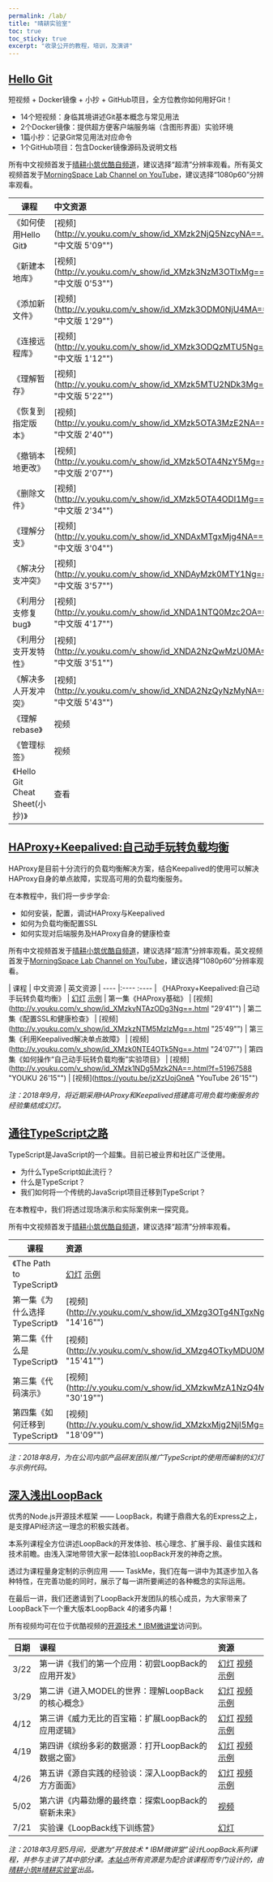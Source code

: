 ```yaml
---
permalink: /lab/
title: "晴耕实验室"
toc: true
toc_sticky: true
excerpt: "收录公开的教程，培训，及演讲"
---
```


## [Hello Git](https://github.com/morningspace/lab-hello-git)

短视频 + Docker镜像 + 小抄 + GitHub项目，全方位教你如何用好Git！

* 14个短视频：身临其境讲述Git基本概念与常见用法
* 2个Docker镜像：提供超方便客户端服务端（含图形界面）实验环境
* 1篇小抄：记录Git常见用法对应命令
* 1个GitHub项目：包含Docker镜像源码及说明文档

所有中文视频首发于[晴耕小筑优酷自频道](http://v.youku.com/v_show/id_XMzk2NjQ5NzcyNA==.html?f=51998414)，建议选择“超清”分辨率观看。所有英文视频首发于[MorningSpace Lab Channel on YouTube](https://www.youtube.com/playlist?list=PLVQM6jLkNkfqPTf3ljv9W31aeuv9gi40q)，建议选择“1080p60”分辨率观看。

| 课程 	| 中文资源 	 	| 英文资源
| ---- 	|:---- 	 	 	 	|:----
| 《如何使用Hello Git》 | [视频](http://v.youku.com/v_show/id_XMzk2NjQ5NzcyNA==.html "中文版 5'09"")	| [视频](https://youtu.be/14pBZSXHz-Y "英文版 5'09"")
| 《新建本地库》 				| [视频](http://v.youku.com/v_show/id_XMzk3NzM3OTIxMg==.html "中文版 0'53"") 	| [视频](https://youtu.be/q2De0LrOZFk "英文版 0'54"")
| 《添加新文件》 				| [视频](http://v.youku.com/v_show/id_XMzk3ODM0NjU4MA==.html "中文版 1'29"") 	| [视频](https://youtu.be/yP9v4egMQwA "英文版 1'30"")
| 《连接远程库》 				| [视频](http://v.youku.com/v_show/id_XMzk3ODQzMTU5Ng==.html "中文版 1'12"") 	| [视频](https://youtu.be/KjsexSUOdNA "英文版 1'13"")
| 《理解暂存》 					| [视频](http://v.youku.com/v_show/id_XMzk5MTU2NDk3Mg==.html "中文版 5'22"") 	| [视频](https://youtu.be/dJSmmtiOoTM "英文版 5'45"")
| 《恢复到指定版本》 		| [视频](http://v.youku.com/v_show/id_XMzk5OTA3MzE2NA==.html "中文版 2'40"") 	| [视频](https://youtu.be/4361HjW1ldA "英文版 2'41"")
| 《撤销本地更改》 			| [视频](http://v.youku.com/v_show/id_XMzk5OTA4NzY5Mg==.html "中文版 2'07"") 	| [视频](https://youtu.be/7SpAQgzp0h8 "英文版 2'08"")
| 《删除文件》 					| [视频](http://v.youku.com/v_show/id_XMzk5OTA4ODI1Mg==.html "中文版 2'34"") 	| [视频](https://youtu.be/MN0FMGIPMVM "英文版 2'35"")
| 《理解分支》 					| [视频](http://v.youku.com/v_show/id_XNDAxMTgxMjg4NA==.html "中文版 3'04"") 	| [视频](https://youtu.be/1xx7-QDcQsY "英文版 3'04"")
| 《解决分支冲突》 			| [视频](http://v.youku.com/v_show/id_XNDAyMzk0MTY1Ng==.html "中文版 3'57"") 	| [视频](https://youtu.be/wjz9tbGEvRg "英文版 3'57"")
| 《利用分支修复bug》		| [视频](http://v.youku.com/v_show/id_XNDA1NTQ0Mzc2OA==.html "中文版 4'17"") 	| [视频](https://youtu.be/G4M-ofXOqHg "英文版 4'18"")
| 《利用分支开发特性》		| [视频](http://v.youku.com/v_show/id_XNDA2NzQwMzU0MA==.html "中文版 3'51"") 	| [视频](https://youtu.be/0W1ylLgdwG4 "英文版 3'51"")
| 《解决多人开发冲突》 	| [视频](http://v.youku.com/v_show/id_XNDA2NzQyNzMyNA==.html "中文版 5'43"") 	| [视频](https://youtu.be/mMSTEy5wbK0 "英文版 5'43"")
| 《理解rebase》 			| 视频 	| 视频
| 《管理标签》 					| 视频 	| 视频
| 《Hello Git Cheat Sheet(小抄)》 | 查看 	|

## [HAProxy+Keepalived:自己动手玩转负载均衡](https://github.com/morningspace/lab-load-balancing)

HAProxy是目前十分流行的负载均衡解决方案，结合Keepalived的使用可以解决HAProxy自身的单点故障，实现高可用的负载均衡服务。

在本教程中，我们将一步步学会:
* 如何安装，配置，调试HAProxy与Keepalived
* 如何为负载均衡配置SSL
* 如何实现对后端服务及HAProxy自身的健康检查

所有中文视频首发于[晴耕小筑优酷自频道](http://v.youku.com/v_show/id_XMzkyNTAzODg3Ng==.html?f=51967588)，建议选择“超清”分辨率观看。英文视频首发于[MorningSpace Lab Channel on YouTube](https://youtu.be/jzXzUojGneA)，建议选择“1080p60”分辨率观看。

| 课程 	| 中文资源 	| 英文资源
| ---- 	|:---- 	 	 	:----
| 《HAProxy+Keepalived:自己动手玩转负载均衡》 | [幻灯](https://morningspace.github.io/lab-load-balancing/slides) [示例](https://github.com/morningspace/lab-load-balancing/tree/master/conf/samples)
| 第一集《HAProxy基础》 | [视频](http://v.youku.com/v_show/id_XMzkyNTAzODg3Ng==.html "29'41"")
| 第二集《配置SSL和健康检查》 | [视频](http://v.youku.com/v_show/id_XMzkzNTM5MzIzMg==.html "25'49"")
| 第三集《利用Keepalived解决单点故障》 | [视频](http://v.youku.com/v_show/id_XMzk0NTE4OTk5Ng==.html "24'07"")
| 第四集《如何操作“自己动手玩转负载均衡”实验项目》 | [视频](http://v.youku.com/v_show/id_XMzk1NDg5Mzk2NA==.html?f=51967588 "YOUKU 26'15"") 	| [视频](https://youtu.be/jzXzUojGneA "YouTube 26'15"")

*注：2018年9月，将近期采用HAProxy和Keepalived搭建高可用负载均衡服务的经验集结成幻灯。*

## [通往TypeScript之路](https://github.com/morningspace/lab-typescript)

TypeScript是JavaScript的一个超集。目前已被业界和社区广泛使用。

* 为什么TypeScript如此流行？
* 什么是TypeScript？
* 我们如何将一个传统的JavaScript项目迁移到TypeScript？

在本教程中，我们将透过现场演示和实际案例来一探究竟。

所有中文视频首发于[晴耕小筑优酷自频道](http://v.youku.com/v_show/id_XMzg3OTg4NTgxNg==.html?f=51919965)，建议选择“超清”分辨率观看。

| 课程 	| 资源
| ---- 	|:----
| 《The Path to TypeScript》 | [幻灯](https://morningspace.github.io/lab-typescript) [示例](https://github.com/morningspace/lab-typescript/tree/master/code)
| 第一集《为什么选择TypeScript》 | [视频](http://v.youku.com/v_show/id_XMzg3OTg4NTgxNg==.html  "14'16"")
| 第二集《什么是TypeScript》 | [视频](http://v.youku.com/v_show/id_XMzg4OTkyMDU0MA==.html "15'41"")
| 第三集《代码演示》 | [视频](http://v.youku.com/v_show/id_XMzkwMzA1NzQ4MA==.html "30'19"")
| 第四集《如何迁移到TypeScript》 | [视频](http://v.youku.com/v_show/id_XMzkxMjg2NjI5Mg==.html "18'09"")

*注：2018年8月，为在公司内部产品研发团队推广TypeScript的使用而编制的幻灯与示例代码。*

## [深入浅出LoopBack](https://github.com/morningspace/lab-loopback)

优秀的Node.js开源技术框架 —— LoopBack，构建于鼎鼎大名的Express之上，是支撑API经济这一理念的积极实践者。

本系列课程全方位讲述LoopBack的开发体验、核心理念、扩展手段、最佳实践和技术前瞻。由浅入深地带领大家一起体验LoopBack开发的神奇之旅。

透过为课程量身定制的示例应用 —— TaskMe，我们在每一讲中为其逐步加入各种特性，在完善功能的同时，展示了每一讲所要阐述的各种概念的实际运用。

在最后一讲，我们还邀请到了LoopBack开发团队的核心成员，为大家带来了LoopBack下一个重大版本LoopBack 4的诸多内幕！

所有视频均可在位于优酷视频的[开源技术 * IBM微讲堂](https://v.youku.com/v_show/id_XMzU3MDQwNTI0MA==.html?f=51706516)访问到。

| 日期 	| 课程 	| 资源
| ---- 	|:---- 	|:----
| 3/22	| 第一讲《我们的第一个应用：初尝LoopBack的应用开发》 | [幻灯](https://morningspace.github.io/lab-loopback/episode-1.html) [视频](https://v.youku.com/v_show/id_XMzQ5MTU1MDY5Mg==.html) [示例](https://github.com/morningspace/lab-loopback/tree/master/code/taskme-1)
| 3/29	| 第二讲《进入MODEL的世界：理解LoopBack的核心概念》 | [幻灯](https://morningspace.github.io/lab-loopback/episode-2.html) [视频](https://v.youku.com/v_show/id_XMzUwMTYxMTM5Mg==.html) [示例](https://github.com/morningspace/lab-loopback/tree/master/code/taskme-2)
| 4/12	| 第三讲《威力无比的百宝箱：扩展LoopBack的应用逻辑》 | [幻灯](https://morningspace.github.io/lab-loopback/episode-3.html) [视频](https://v.youku.com/v_show/id_XMzUzNTc2OTY1Ng==.html) [示例](https://github.com/morningspace/lab-loopback/tree/master/code/taskme-3)
| 4/19	| 第四讲《缤纷多彩的数据源：打开LoopBack的数据之窗》 | [幻灯](https://morningspace.github.io/lab-loopback/episode-4.html) [视频](https://v.youku.com/v_show/id_XMzU2MDg2NDIwMA==.html) [示例](https://github.com/morningspace/lab-loopback/tree/master/code/taskme-4)
| 4/26	| 第五讲《源自实践的经验谈：深入LoopBack的方方面面》 | [幻灯](https://morningspace.github.io/lab-loopback/episode-5.html) [视频](https://v.youku.com/v_show/id_XMzU3MDQwNTI0MA==.html) [示例](https://github.com/morningspace/lab-loopback/tree/master/code/taskme-5)
| 5/02	| 第六讲《内幕劲爆的最终章：探索LoopBack的崭新未来》 | [视频](https://v.youku.com/v_show/id_XMzU4MzYxNzg2NA==.html)
| 7/21	| 实验课《LoopBack线下训练营》 									| [幻灯](https://morningspace.github.io/lab-loopback/workshop.html)

*注：2018年3月至5月间，受邀为“开放技术 * IBM微讲堂”设计LoopBack系列课程，并参与主讲了其中部分课。[本站点](https://github.com/morningspace/lab-loopback)所有资源是为配合该课程而专门设计的，由[晴耕小筑#晴耕实验室](https://morningspace.github.io/lab)出品。*
